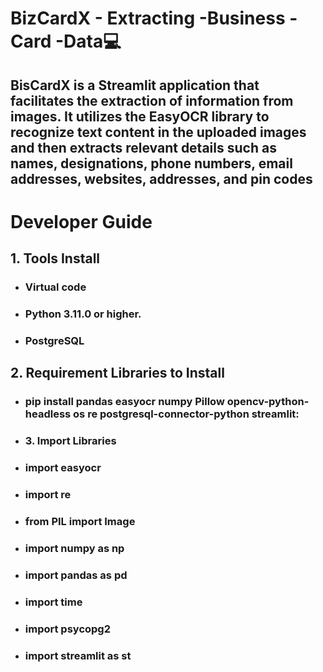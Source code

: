 # BizCardX - Extracting -Business -Card -Data💻

## BisCardX is a Streamlit application that facilitates the extraction of information from images. It utilizes the EasyOCR library to recognize text content in the uploaded images and then extracts relevant details such as names, designations, phone numbers, email addresses, websites, addresses, and pin codes

# Developer Guide
## 1. Tools Install
* ###   Virtual code
* ###   Python 3.11.0 or higher.
* ###   PostgreSQL

## 2. Requirement Libraries to Install
* ###  pip install pandas easyocr numpy Pillow opencv-python-headless os re  postgresql-connector-python streamlit:

* ### 3. Import Libraries
* ### import easyocr
* ### import re
* ### from PIL import Image
* ### import numpy as np
* ### import pandas as pd
* ### import time
* ### import psycopg2
* ### import streamlit as st

